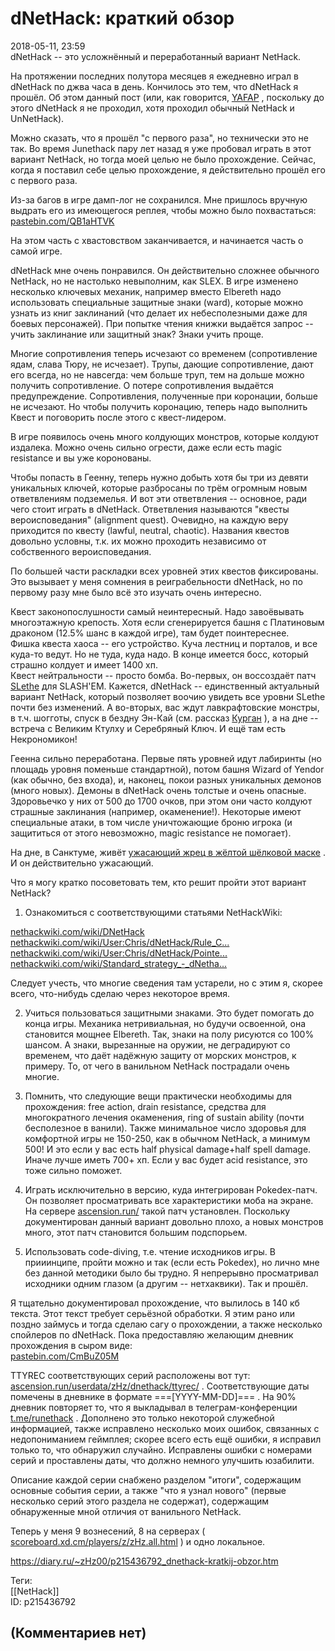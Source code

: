 dNetHack: краткий обзор
=======================

  
2018-05-11, 23:59  
 dNetHack -- это усложнённый и переработанный вариант NetHack.   
   
 На протяжении последних полутора месяцев я ежедневно играл в dNetHack по джва часа в день. Кончилось это тем, что dNetHack я прошёл. Об этом данный пост (или, как говорится,  [YAFAP](https://nethackwiki.com/wiki/Yet_Another_First_Ascension_Post)  , поскольку до этого dNetHack я не проходил, хотя проходил обычный NetHack и UnNetHack).   
   
 Можно сказать, что я прошёл "с первого раза", но технически это не так. Во время Junethack пару лет назад я уже пробовал играть в этот вариант NetHack, но тогда моей целью не было прохождение. Сейчас, когда я поставил себе целью прохождение, я действительно прошёл его с первого раза.   
   
 Из-за багов в игре дамп-лог не сохранился. Мне пришлось вручную выдрать его из имеющегося реплея, чтобы можно было похвастаться:  [pastebin.com/QB1aHTVK](https://pastebin.com/QB1aHTVK)    
   
 На этом часть с хвастовством заканчивается, и начинается часть о самой игре.   
   
 dNetHack мне очень понравился. Он действительно сложнее обычного NetHack, но не настолько невыполним, как SLEX. В игре изменено несколько ключевых механик, например вместо Elbereth надо использовать специальные защитные знаки (ward), которые можно узнать из книг заклинаний (что делает их небесполезными даже для боевых персонажей). При попытке чтения книжки выдаётся запрос -- учить заклинание или защитный знак? Знаки учить проще.   
   
 Многие сопротивления теперь исчезают со временем (сопротивление ядам, слава Тюру, не исчезает). Трупы, дающие сопротивление, дают его всегда, но не навсегда: чем больше труп, тем на дольше можно получить сопротивление. О потере сопротивления выдаётся предупреждение. Сопротивления, полученные при коронации, больше не исчезают. Но чтобы получить коронацию, теперь надо выполнить Квест и поговорить после этого с квест-лидером.   
   
 В игре появилось очень много колдующих монстров, которые колдуют издалека. Можно очень сильно огрести, даже если есть magic resistance и вы уже коронованы.   
   
 Чтобы попасть в Геенну, теперь нужно добыть хотя бы три из девяти уникальных ключей, которые разбросаны по трём огромным новым ответвлениям подземелья. И вот эти ответвления -- основное, ради чего стоит играть в dNetHack. Ответвления называются "квесты вероисповедания" (alignment quest). Очевидно, на каждую веру приходится по квесту (lawful, neutral, chaotic). Названия квестов довольно условны, т.к. их можно проходить независимо от собственного вероисповедания.   
   
 По большей части раскладки всех уровней этих квестов фиксированы. Это вызывает у меня сомнения в реиграбельности dNetHack, но по первому разу мне было всё это изучать очень интересно.   
   
 Квест законопослушности самый неинтересный. Надо завоёвывать многоэтажную крепость. Хотя если сгенерируется башня с Платиновым драконом (12.5% шанс в каждой игре), там будет поинтереснее.   
 Фишка квеста хаоса -- его устройство. Куча лестниц и порталов, и все куда-то ведут. Но не туда, куда надо. В конце имеется босс, который страшно колдует и имеет 1400 хп.   
 Квест нейтральности -- просто бомба. Во-первых, он воссоздаёт патч  [SLethe](https://nethackwiki.com/wiki/SLethe)  для SLASH'EM. Кажется, dNetHack -- единственный актуальный вариант NetHack, который позволяет воочию увидеть все уровни SLethe почти без изменений. А во-вторых, вас ждут лавкрафтовские монстры, в т.ч. шогготы, спуск в бездну Эн-Кай (см. рассказ  [Курган](http://librebook.me/the_mound/vol1/1)  ), а на дне -- встреча с Великим Ктулху и Серебряный Ключ. И ещё там есть Некрономикон!   
   
 Геенна сильно переработана. Первые пять уровней идут лабиринты (но площадь уровня поменьше стандартной), потом башня Wizard of Yendor (как обычно, без входа), и, наконец, покои разных уникальных демонов (много новых). Демоны в dNetHack очень толстые и очень опасные. Здоровьечко у них от 500 до 1700 очков, при этом они часто колдуют страшные заклинания (например, окаменение!). Некоторые имеют специальные атаки, в том числе уничтожающие броню игрока (и защититься от этого невозможно, magic resistance не помогает).   
   
 На дне, в Санктуме, живёт  [ужасающий жрец в жёлтой шёлковой маске](http://posmotre.li/Lovecraft/High_Priest_Not_to_Be_Described)  . И он действительно ужасающий.   
   
 Что я могу кратко посоветовать тем, кто решит пройти этот вариант NetHack?   
   
 1. Ознакомиться с соответствующими статьями NetHackWiki:   
   
  [nethackwiki.com/wiki/DNetHack](https://nethackwiki.com/wiki/DNetHack)    
  [nethackwiki.com/wiki/User:Chris/dNetHack/Rule\_C...](https://nethackwiki.com/wiki/User:Chris/dNetHack/Rule_Changes)    
  [nethackwiki.com/wiki/User:Chris/dNetHack/Pointe...](https://nethackwiki.com/wiki/User:Chris/dNetHack/Pointers)    
  [nethackwiki.com/wiki/Standard\_strategy\_-\_dNetha...](https://nethackwiki.com/wiki/Standard_strategy_-_dNethack)    
   
 Следует учесть, что многие сведения там устарели, но с этим я, скорее всего, что-нибудь сделаю через некоторое время.   
   
 2. Учиться пользоваться защитными знаками. Это будет помогать до конца игры. Механика нетривиальная, но будучи освоенной, она становится мощнее Elbereth. Так, знаки на полу рисуются со 100% шансом. А знаки, вырезанные на оружии, не деградируют со временем, что даёт надёжную защиту от морских монстров, к примеру. То, от чего в ванильном NetHack пострадали очень многие.   
   
 3. Помнить, что следующие вещи практически необходимы для прохождения: free action, drain resistance, средства для многократного лечения окаменения, ring of sustain ability (почти бесполезное в ванили). Также минимальное число здоровья для комфортной игры не 150-250, как в обычном NetHack, а минимум 500! И это если у вас есть half physical damage+half spell damage. Иначе лучше иметь 700+ хп. Если у вас будет acid resistance, это тоже сильно поможет.   
   
 4. Играть исключительно в версию, куда интегрирован Pokedex-патч. Он позволяет просматривать все характеристики моба на экране. На сервере  [ascension.run/](https://ascension.run/)  такой патч установлен. Поскольку документирован данный вариант довольно плохо, а новых монстров много, этот патч становится большим подспорьем.   
   
 5. Использовать code-diving, т.е. чтение исходников игры. В прииинципе, пройти можно и так (если есть Pokedex), но лично мне без данной методики было бы трудно. Я непрерывно просматривал исходники одним глазом (а другим -- нетхаквики). Так и прошёл.   
   
 Я тщательно документировал прохождение, что вылилось в 140 кб текста. Этот текст требует серьёзной обработки. Я этим рано или поздно займусь и тогда сделаю сагу о прохождении, а также несколько спойлеров по dNetHack. Пока предоставляю желающим дневник прохождения в сыром виде:   
  [pastebin.com/CmBuZ05M](https://pastebin.com/CmBuZ05M)    
   
 TTYREC соответствующих серий расположены вот тут:  [ascension.run/userdata/zHz/dnethack/ttyrec/](https://ascension.run/userdata/zHz/dnethack/ttyrec/)  . Соответствующие даты помечены в дневнике в формате ===[YYYY-MM-DD]=== . На 90% дневник повторяет то, что я выкладывал в телеграм-конференции  [t.me/runethack](https://t.me/runethack)  . Дополнено это только некоторой служебной информацией, также исправлено несколько моих ошибок, связанных с недопониманием геймплея; скорее всего есть ещё ошибки, я исправил только то, что обнаружил случайно. Исправлены ошибки с номерами серий и проставлены даты, что должно немного улучшить юзабилити.   
   
 Описание каждой серии снабжено разделом "итоги", содержащим основные события серии, а также "что я узнал нового" (первые несколько серий этого раздела не содержат), содержащим обнаруженные мной отличия от ванильного NetHack.   
   
 Теперь у меня 9 вознесений, 8 на серверах (  [scoreboard.xd.cm/players/z/zHz.all.html](https://scoreboard.xd.cm/players/z/zHz.all.html)  ) и одно локальное.   
  
<https://diary.ru/~zHz00/p215436792_dnethack-kratkij-obzor.htm>  
  
Теги:  
[[NetHack]]  
ID: p215436792  


(Комментариев нет)
------------------